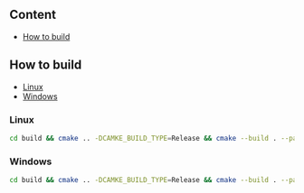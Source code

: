 ## Content
<!--toc:start-->
- [How to build](#how-to-build)
<!--toc:end-->
## How to build

- [Linux](#linux)
- [Windows](#windows)

### Linux

```bash
cd build && cmake .. -DCAMKE_BUILD_TYPE=Release && cmake --build . --parallel 8
```

### Windows

```bash
cd build && cmake .. -DCAMKE_BUILD_TYPE=Release && cmake --build . --parallel 8
```
